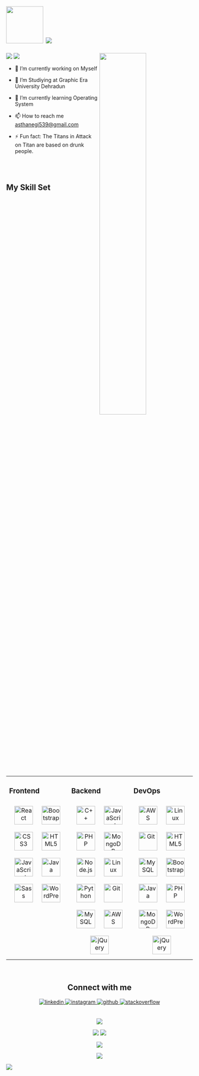 <p align="left"> 
 <!-- <img src="https://user-images.githubusercontent.com/93486108/186448234-a90af69c-19f4-4738-9866-9bd7a6eb5034.png"/>  -->
 <h1><img src="https://user-images.githubusercontent.com/93486108/188273136-d39b33af-3d3b-46ca-9cb2-e7dd92b4d8c3.gif" width=100> 
 
<img src="https://readme-typing-svg.herokuapp.com?font=Fira+Code&size=25&duration=4000&pause=1000&color=AC1877&width=435&lines=Welcome+to+my+github+profile;I+am+Astha+Negi...">

 </h1>
</p>

<p align="left"> 

<img src="https://komarev.com/ghpvc/?username=asthanegi14&color=blue"/> 

<img src="https://wakatime.com/badge/user/db07c0b8-73d5-4aef-8d03-49be9c52c4b1.svg"/>

<img align="right" src="https://user-images.githubusercontent.com/93486108/188274030-47ff144e-876f-47b3-89e2-5a272949a451.gif" width=50%>

</p>

<p align="left">

- 🔭 I’m currently working on Myself
 
- 🔭 I’m Studiying at Graphic Era University Dehradun

- 🌱 I’m currently learning Operating System
  
- 📫 How to reach me asthanegi539@gmail.com
  
- ⚡ Fun fact: The Titans in Attack on Titan are based on drunk people.


<br><br>
<!--
<h2 align="center">Languages<img src="https://user-images.githubusercontent.com/93486108/182312548-98e25b64-0fe8-496d-bf66-51d671f7d219.gif" width=100></h2>
<p align="center">
 <img src="https://img.shields.io/badge/c-%2300599C.svg?style=for-the-badge&logo=c&logoColor=white"/>
<img src="https://img.shields.io/badge/java-%23ED8B00.svg?style=for-the-badge&logo=java&logoColor=white"/>
<img src="https://img.shields.io/badge/c++-%2300599C.svg?style=for-the-badge&logo=c%2B%2B&logoColor=white"/>
<img src="https://img.shields.io/badge/html5-%23E34F26.svg?style=for-the-badge&logo=html5&logoColor=white"/>
<img src="https://img.shields.io/badge/css3-%231572B6.svg?style=for-the-badge&logo=css3&logoColor=white"/>
<img src="https://img.shields.io/badge/javascript-%23323330.svg?style=for-the-badge&logo=javascript&logoColor=%23F7DF1E"/>
<img src="https://img.shields.io/badge/php-%23777BB4.svg?style=for-the-badge&logo=php&logoColor=white"/>
<img src="https://img.shields.io/badge/python-3670A0?style=for-the-badge&logo=python&logoColor=ffdd54"/>
</p>

<h2 align="center">Education || IDEs<img src="https://user-images.githubusercontent.com/93486108/182168541-5670dcf7-2660-4ab0-a4a9-a36bca43a72f.gif" width="100"></h2>
<p align="center">
<img font-size = 10px src="https://img.shields.io/badge/CodeChef-%23964B00.svg?style=for-the-badge&logo=CodeChef&logoColor=white"/>
<img src="https://img.shields.io/badge/LeetCode-000000?style=for-the-badge&logo=LeetCode&logoColor=#d16c06"/>
<img src="https://img.shields.io/badge/Coursera-%230056D2.svg?style=for-the-badge&logo=Coursera&logoColor=white"/>
<img src="https://img.shields.io/badge/edX-%2302262B.svg?style=for-the-badge&logo=edX&logoColor=white"/>
<img src="https://img.shields.io/badge/MDN_Web_Docs-black?style=for-the-badge&logo=mdnwebdocs&logoColor=white"/>
<img src="https://img.shields.io/badge/-Hackerrank-2EC866?style=for-the-badge&logo=HackerRank&logoColor=white"/>
<img src="https://img.shields.io/badge/Udemy-A435F0?style=for-the-badge&logo=Udemy&logoColor=white"/>
<img src="https://img.shields.io/badge/Eclipse-FE7A16.svg?style=for-the-badge&logo=Eclipse&logoColor=white"/>
<img src="https://img.shields.io/badge/IntelliJIDEA-000000.svg?style=for-the-badge&logo=intellij-idea&logoColor=white"/>
<img src="https://img.shields.io/badge/Visual%20Studio%20Code-0078d7.svg?style=for-the-badge&logo=visual-studio-code&logoColor=white"/>
<img src="https://img.shields.io/badge/GeeksforGeeks-gray?style=for-the-badge&logo=geeksforgeeks&logoColor=35914c"/>
<img src="https://img.shields.io/badge/Duolingo-%234DC730.svg?style=for-the-badge&logo=Duolingo&logoColor=white"/>
</p>
-->
 
 ## My Skill Set  
<table><tr><td valign="top" width="33%">



### Frontend  
<div align="center">  
<a href="https://reactjs.org/" target="_blank"><img style="margin: 10px" src="https://profilinator.rishav.dev/skills-assets/react-original-wordmark.svg" alt="React" height="50" /></a>  
<a href="https://getbootstrap.com/docs/3.4/javascript/" target="_blank"><img style="margin: 10px" src="https://profilinator.rishav.dev/skills-assets/bootstrap-plain.svg" alt="Bootstrap" height="50" /></a>  
<a href="https://www.w3schools.com/css/" target="_blank"><img style="margin: 10px" src="https://profilinator.rishav.dev/skills-assets/css3-original-wordmark.svg" alt="CSS3" height="50" /></a>  
<a href="https://en.wikipedia.org/wiki/HTML5" target="_blank"><img style="margin: 10px" src="https://profilinator.rishav.dev/skills-assets/html5-original-wordmark.svg" alt="HTML5" height="50" /></a>  
<a href="https://www.javascript.com/" target="_blank"><img style="margin: 10px" src="https://profilinator.rishav.dev/skills-assets/javascript-original.svg" alt="JavaScript" height="50" /></a>  
<a href="https://www.java.com/" target="_blank"><img style="margin: 10px" src="https://profilinator.rishav.dev/skills-assets/java-original-wordmark.svg" alt="Java" height="50" /></a>  
<a href="https://sass-lang.com/" target="_blank"><img style="margin: 10px" src="https://profilinator.rishav.dev/skills-assets/sass-original.svg" alt="Sass" height="50" /></a>  
<a href="https://wordpress.com/" target="_blank"><img style="margin: 10px" src="https://profilinator.rishav.dev/skills-assets/wordpress.png" alt="WordPress" height="50" /></a>  
</div>

</td><td valign="top" width="33%">



### Backend  
<div align="center">  
<a href="https://www.cplusplus.com/" target="_blank"><img style="margin: 10px" src="https://profilinator.rishav.dev/skills-assets/cplusplus-original.svg" alt="C++" height="50" /></a>  
<a href="https://www.javascript.com/" target="_blank"><img style="margin: 10px" src="https://profilinator.rishav.dev/skills-assets/javascript-original.svg" alt="JavaScript" height="50" /></a>  
<a href="https://www.php.net/" target="_blank"><img style="margin: 10px" src="https://profilinator.rishav.dev/skills-assets/php-original.svg" alt="PHP" height="50" /></a>  
<a href="https://www.mongodb.com/" target="_blank"><img style="margin: 10px" src="https://profilinator.rishav.dev/skills-assets/mongodb-original-wordmark.svg" alt="MongoDB" height="50" /></a>  
<a href="https://nodejs.org/" target="_blank"><img style="margin: 10px" src="https://profilinator.rishav.dev/skills-assets/nodejs-original-wordmark.svg" alt="Node.js" height="50" /></a>  
<a href="https://www.linux.org/" target="_blank"><img style="margin: 10px" src="https://profilinator.rishav.dev/skills-assets/linux-original.svg" alt="Linux" height="50" /></a>  
<a href="https://www.python.org/" target="_blank"><img style="margin: 10px" src="https://profilinator.rishav.dev/skills-assets/python-original.svg" alt="Python" height="50" /></a>  
<a href="https://github.com/" target="_blank"><img style="margin: 10px" src="https://profilinator.rishav.dev/skills-assets/git-scm-icon.svg" alt="Git" height="50" /></a>  
<a href="https://www.mysql.com/" target="_blank"><img style="margin: 10px" src="https://profilinator.rishav.dev/skills-assets/mysql-original-wordmark.svg" alt="MySQL" height="50" /></a>  
<a href="https://aws.amazon.com/" target="_blank"><img style="margin: 10px" src="https://profilinator.rishav.dev/skills-assets/amazonwebservices-original-wordmark.svg" alt="AWS" height="50" /></a>  
<a href="https://jquery.com/" target="_blank"><img style="margin: 10px" src="https://profilinator.rishav.dev/skills-assets/jquery.png" alt="jQuery" height="50" /></a>  
</div>

</td><td valign="top" width="33%">



### DevOps  
<div align="center">  
<a href="https://aws.amazon.com/" target="_blank"><img style="margin: 10px" src="https://profilinator.rishav.dev/skills-assets/amazonwebservices-original-wordmark.svg" alt="AWS" height="50" /></a>  
<a href="https://www.linux.org/" target="_blank"><img style="margin: 10px" src="https://profilinator.rishav.dev/skills-assets/linux-original.svg" alt="Linux" height="50" /></a>  
<a href="https://github.com/" target="_blank"><img style="margin: 10px" src="https://profilinator.rishav.dev/skills-assets/git-scm-icon.svg" alt="Git" height="50" /></a>  
<a href="https://en.wikipedia.org/wiki/HTML5" target="_blank"><img style="margin: 10px" src="https://profilinator.rishav.dev/skills-assets/html5-original-wordmark.svg" alt="HTML5" height="50" /></a>  
<a href="https://www.mysql.com/" target="_blank"><img style="margin: 10px" src="https://profilinator.rishav.dev/skills-assets/mysql-original-wordmark.svg" alt="MySQL" height="50" /></a>  
<a href="https://getbootstrap.com/docs/3.4/javascript/" target="_blank"><img style="margin: 10px" src="https://profilinator.rishav.dev/skills-assets/bootstrap-plain.svg" alt="Bootstrap" height="50" /></a>  
<a href="https://www.java.com/" target="_blank"><img style="margin: 10px" src="https://profilinator.rishav.dev/skills-assets/java-original-wordmark.svg" alt="Java" height="50" /></a>  
<a href="https://www.php.net/" target="_blank"><img style="margin: 10px" src="https://profilinator.rishav.dev/skills-assets/php-original.svg" alt="PHP" height="50" /></a>  
<a href="https://www.mongodb.com/" target="_blank"><img style="margin: 10px" src="https://profilinator.rishav.dev/skills-assets/mongodb-original-wordmark.svg" alt="MongoDB" height="50" /></a>  
<a href="https://wordpress.com/" target="_blank"><img style="margin: 10px" src="https://profilinator.rishav.dev/skills-assets/wordpress.png" alt="WordPress" height="50" /></a>  
<a href="https://jquery.com/" target="_blank"><img style="margin: 10px" src="https://profilinator.rishav.dev/skills-assets/jquery.png" alt="jQuery" height="50" /></a>  
</div>

</td></tr></table>  

<br/>  
 
 
 
<h2 align="center">Connect with me</h2>
<div align="center">
<a href="https://linkedin.com/in/astha-negi-771b22216" target="_blank">
<img src=https://img.shields.io/badge/linkedin-%231E77B5.svg?&style=for-the-badge&logo=linkedin&logoColor=white alt=linkedin style="margin-bottom: 5px;" />
</a>
<a href="https://instagram.com/astha____________" target="_blank">
<img src=https://img.shields.io/badge/instagram-%23000000.svg?&style=for-the-badge&logo=instagram&logoColor=white alt=instagram style="margin-bottom: 5px;" />
</a>
<a href="https://github.com/asthanegi14" target="_blank">
<img src=https://img.shields.io/badge/github-%2324292e.svg?&style=for-the-badge&logo=github&logoColor=white alt=github style="margin-bottom: 5px;" />
</a>
<a href="https://stackoverflow.com/users/mikey" target="_blank">
<img src=https://img.shields.io/badge/stackoverflow-%23F28032.svg?&style=for-the-badge&logo=stackoverflow&logoColor=white alt=stackoverflow style="margin-bottom: 5px;" />
</a>  
</div>


<!-- <p align = "left">
 <img src="https://count.getloli.com/get/@:asthanegi14">
</p> 
 -->  

<br/>   
 
<p align = "center">
  <img  src = "http://github-profile-summary-cards.vercel.app/api/cards/profile-details?username=asthanegi14&theme=github_dark">
</p>

<p align = "center">
<img src="http://github-profile-summary-cards.vercel.app/api/cards/stats?username=asthanegi14&theme=github_dark">
  <img src = "http://github-profile-summary-cards.vercel.app/api/cards/repos-per-language?username=asthanegi14&theme=github_dark">
</p> 

<p align = "center">
<!--  <img width="150" src="https://cdn.jsdelivr.net/gh/sun0225SUN/photos/images/202108300310676.png" /> -->
 <img src="https://github-readme-streak-stats.herokuapp.com/?user=asthanegi14&theme=gotham&hide_border=true" />
<!--  <img width="150" src="https://cdn.jsdelivr.net/gh/sun0225SUN/photos/images/202108300312623.png" /> -->
<!--  <img src="https://spotify-github-profile.vercel.app/api/view?uid=754f54bi65zwor3xkatzq5ikq&cover_image=true&theme=default&bar_color_cover=true" /> -->
</p> 

<p align = "center">
<img src="https://user-images.githubusercontent.com/93486108/187669816-4ae17fc9-9cb3-4d5b-aa89-535e2fd2a741.svg" />
</p>

<p align = "left">
 <img  src="https://activity-graph.herokuapp.com/graph?username=asthanegi14&theme=gotham&bg_color=FF000000&hide_border=true" />
</p>

<!--  <p align = "left">
<img src="https://capsule-render.vercel.app/api?type=Waving&color=white&height=250&section=footer&text=Thanks%20For%20Visiting&fontSize=50&theme=tokyonight&animation=twinkling&fontAlignY=70" />
</p>  -->


